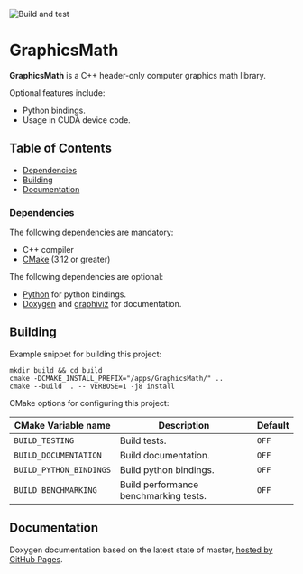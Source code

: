 ![Build and test](https://github.com/moddyz/GraphicsMath/workflows/Build%20and%20test/badge.svg)

# GraphicsMath

**GraphicsMath** is a C++ header-only computer graphics math library. 

Optional features include:
- Python bindings.
- Usage in CUDA device code.

## Table of Contents

- [Dependencies](#dependencies)
- [Building](#building)
- [Documentation](#documentation)

### Dependencies

The following dependencies are mandatory:
- C++ compiler
- [CMake](https://cmake.org/documentation/) (3.12 or greater)

The following dependencies are optional:
- [Python](https://www.python.org/) for python bindings.
- [Doxygen](https://www.doxygen.nl/index.html) and [graphiviz](https://graphviz.org/) for documentation.

## Building

Example snippet for building this project:
```
mkdir build && cd build
cmake -DCMAKE_INSTALL_PREFIX="/apps/GraphicsMath/" ..
cmake --build  . -- VERBOSE=1 -j8 install
```
CMake options for configuring this project:

| CMake Variable name     | Description                                                            | Default |
| ----------------------- | ---------------------------------------------------------------------- | ------- |
| `BUILD_TESTING`         | Build tests.                                                           | `OFF`   |
| `BUILD_DOCUMENTATION`   | Build documentation.                                                   | `OFF`   |
| `BUILD_PYTHON_BINDINGS` | Build python bindings.                                                 | `OFF`   |
| `BUILD_BENCHMARKING`    | Build performance benchmarking tests.                                  | `OFF`   |

## Documentation

Doxygen documentation based on the latest state of master, [hosted by GitHub Pages](https://moddyz.github.io/GraphicsMath/).
